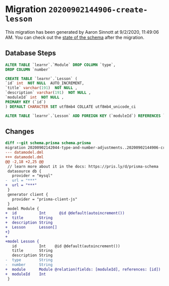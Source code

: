 # Migration `20200902144906-create-lesson`

This migration has been generated by Aaron Sinnott at 9/2/2020, 11:49:06 AM.
You can check out the [state of the schema](./schema.prisma) after the migration.

## Database Steps

```sql
ALTER TABLE `learnr`.`Module` DROP COLUMN `type`,
DROP COLUMN `number`

CREATE TABLE `learnr`.`Lesson` (
`id` int  NOT NULL  AUTO_INCREMENT,
`title` varchar(191)  NOT NULL ,
`description` varchar(191)  NOT NULL ,
`moduleId` int  NOT NULL ,
PRIMARY KEY (`id`)
) DEFAULT CHARACTER SET utf8mb4 COLLATE utf8mb4_unicode_ci

ALTER TABLE `learnr`.`Lesson` ADD FOREIGN KEY (`moduleId`) REFERENCES `learnr`.`Module`(`id`) ON DELETE CASCADE ON UPDATE CASCADE
```

## Changes

```diff
diff --git schema.prisma schema.prisma
migration 20200902142044-type-and-number-adjustments..20200902144906-create-lesson
--- datamodel.dml
+++ datamodel.dml
@@ -2,18 +2,25 @@
 // learn more about it in the docs: https://pris.ly/d/prisma-schema
 datasource db {
   provider = "mysql"
-  url = "***"
+  url = "***"
 }
 generator client {
   provider = "prisma-client-js"
 }
 model Module {
+  id          Int      @id @default(autoincrement())
+  title       String
+  description String
+  Lesson      Lesson[]
+}
+
+model Lesson {
   id          Int    @id @default(autoincrement())
   title       String
   description String
-  type        String
-  number      String
+  module      Module @relation(fields: [moduleId], references: [id])
+  moduleId    Int
 }
```


